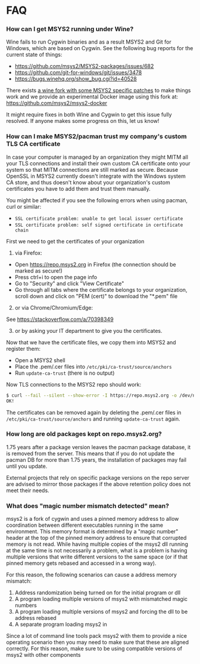 # FAQ

### How can I get MSYS2 running under Wine?

Wine fails to run Cygwin binaries and as a result MSYS2 and Git for Windows, which are based on Cygwin. See the following bug reports for the current state of things:

* https://github.com/msys2/MSYS2-packages/issues/682
* https://github.com/git-for-windows/git/issues/3478
* https://bugs.winehq.org/show_bug.cgi?id=40528

There exists [a wine fork with some MSYS2 specific
patches](https://gitlab.winehq.org/jhol/wine/-/commits/msys2-hacks-19) to make
things work and we provide an experimental Docker image using this fork at:
https://github.com/msys2/msys2-docker

It might require fixes in both Wine and Cygwin to get this issue fully resolved. If anyone makes some progress on this, let us know!

### How can I make MSYS2/pacman trust my company's custom TLS CA certificate

In case your computer is managed by an organization they might MITM all your TLS connections and install their own custom CA certificate onto your system so that MITM connections are still marked as secure. Because OpenSSL in MSYS2 currently doesn't integrate with the Windows system CA store, and thus doesn't know about your organization's custom certificates you have to add them and trust them manually.

You might be affected if you see the following errors when using pacman, curl or similar:

* `SSL certificate problem: unable to get local issuer certificate`
* `SSL certificate problem: self signed certificate in certificate chain`

First we need to get the certificates of your organization

1) via Firefox:

* Open https://repo.msys2.org in Firefox (the connection should be marked as secure!)
* Press ctrl+i to open the page info
* Go to "Security" and click "View Certificate"
* Go through all tabs where the certificate belongs to your organization, scroll down and click on "PEM (cert)" to download the "*.pem" file

2) or via Chrome/Chromium/Edge:

See https://stackoverflow.com/a/70398349

3) or by asking your IT department to give you the certificates.

Now that we have the certificate files, we copy them into MSYS2 and register them:

* Open a MSYS2 shell
* Place the .pem/.cer files into `/etc/pki/ca-trust/source/anchors`
* Run `update-ca-trust` (there is no output)

Now TLS connections to the MSYS2 repo should work:

```bash
$ curl --fail --silent --show-error -I https://repo.msys2.org -o /dev/null && echo "OK!"
OK!
```

The certificates can be removed again by deleting the .pem/.cer files in `/etc/pki/ca-trust/source/anchors` and running `update-ca-trust` again.

### How long are old packages kept on repo.msys2.org?

1.75 years after a package version leaves the pacman package database, it is removed from the server. This means that if you do not update the pacman DB for more than 1.75 years, the installation of packages may fail until you update.

External projects that rely on specific package versions on the repo server are advised to mirror those packages if the above retention policy does not meet their needs.

### What does "magic number mismatch detected" mean?

msys2 is a fork of cygwin and uses a pinned memory address to allow coordination between different executables running in the same environment. This memory format is determined by a "magic number" header at the top of the pinned memory address to ensure that corrupted memory is not read. While having multiple copies of the msys2 dll running at the same time is not necessarily a problem, what is a problem is having multiple versions that write different versions to the same space (or if that pinned memory gets rebased and accessed in a wrong way).

For this reason, the following scenarios can cause a address memory mismatch:

1. Address randomization being turned on for the initial program or dll
2. A program loading multiple versions of msys2 with mismatched magic numbers
3. A program loading multiple versions of msys2 and forcing the dll to be address rebased
4. A separate program loading msys2 in

Since a lot of command line tools pack msys2 with them to provide a nice operating scenario then you may need to make sure that these are aligned correctly. For this reason, make sure to be using compatible versions of msys2 with other components
